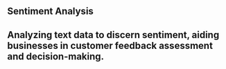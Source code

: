 ## Sentiment Analysis
## Analyzing text data to discern sentiment, aiding businesses in customer feedback assessment and decision-making.